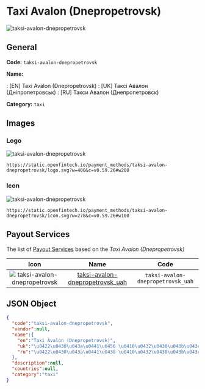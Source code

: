 
# Taxi Avalon (Dnepropetrovsk) 
![taksi-avalon-dnepropetrovsk](https://static.openfintech.io/payment_methods/taksi-avalon-dnepropetrovsk/logo.svg?w=400&c=v0.59.26#w200)  

## General 
**Code:** `taksi-avalon-dnepropetrovsk` 
 
**Name:** 
 
:	[EN] Taxi Avalon (Dnepropetrovsk) 
:	[UK] Таксі Авалон (Дніпропетровськ) 
:	[RU] Такси Авалон (Днепропетровск) 
 
**Category:** `taxi` 
 

## Images 

### Logo 
![taksi-avalon-dnepropetrovsk](https://static.openfintech.io/payment_methods/taksi-avalon-dnepropetrovsk/logo.svg?w=400&c=v0.59.26#w200)  

```
https://static.openfintech.io/payment_methods/taksi-avalon-dnepropetrovsk/logo.svg?w=400&c=v0.59.26#w200
```  

### Icon 
![taksi-avalon-dnepropetrovsk](https://static.openfintech.io/payment_methods/taksi-avalon-dnepropetrovsk/icon.svg?w=278&c=v0.59.26#w100)  

```
https://static.openfintech.io/payment_methods/taksi-avalon-dnepropetrovsk/icon.svg?w=278&c=v0.59.26#w100
```  

## Payout Services 
 
The list of [Payout Services](/payout-services/) based on the _Taxi Avalon (Dnepropetrovsk)_ 

|Icon|Name|Code| 
|:---:|:---:|:---:| 
|![taksi-avalon-dnepropetrovsk](https://static.openfintech.io/payout_methods/taksi-avalon-dnepropetrovsk/icon.png?w=278&c=v0.59.26#w40) |[taksi-avalon-dnepropetrovsk_uah](/payout-services/taksi-avalon-dnepropetrovsk_uah/)|`taksi-avalon-dnepropetrovsk_uah`| 
 

## JSON Object 

```json
{
  "code":"taksi-avalon-dnepropetrovsk",
  "vendor":null,
  "name":{
    "en":"Taxi Avalon (Dnepropetrovsk)",
    "uk":"\u0422\u0430\u043a\u0441\u0456 \u0410\u0432\u0430\u043b\u043e\u043d (\u0414\u043d\u0456\u043f\u0440\u043e\u043f\u0435\u0442\u0440\u043e\u0432\u0441\u044c\u043a)",
    "ru":"\u0422\u0430\u043a\u0441\u0438 \u0410\u0432\u0430\u043b\u043e\u043d (\u0414\u043d\u0435\u043f\u0440\u043e\u043f\u0435\u0442\u0440\u043e\u0432\u0441\u043a)"
  },
  "description":null,
  "countries":null,
  "category":"taxi"
}
```  
